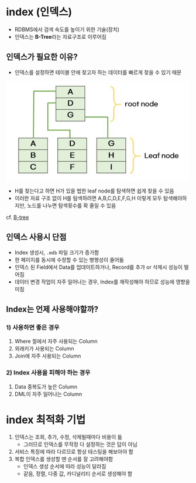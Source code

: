 # index (인덱스)

- RDBMS에서 검색 속도를 높이기 위한 기술(장치)
- 인덱스는 **B-Tree**라는 자료구조로 이루어짐

## 인덱스가 필요한 이유?

- 인덱스를 설정하면 테이블 안에 찾고자 하는 데이터를 빠르게 찾을 수 있기 때문

<img src='./img/index_01.JPG' width='500px'/>

- H를 찾는다고 하면 H가 있을 법한 leaf node를 탐색하면 쉽게 찾을 수 있음
- 이러한 자료 구조 없이 H를 탐색하려면 A,B,C,D,E,F,G,H 이렇게 모두 탐색해야하지만, 노드를 나누면 탐색횟수를 확 줄일 수 있음

cf. [B-tree](./b-tree.md)

## 인덱스 사용시 단점

- Index 생성시, `.mdb` 파일 크기가 증가함
- 한 페이지를 동시에 수정할 수 있는 병행성이 줄어듦
- 인덱스 된 Field에서 Data를 업데이트하거나, Record를 추가 or 삭제시 성능이 떨어짐
- 데이터 변경 작업이 자주 일어나는 경우, Index를 재작성해야 하므로 성능에 영향을 미침

## Index는 언제 사용해야할까?

### 1) 사용하면 좋은 경우

1. Where 절에서 자주 사용되는 Column
2. 외래키가 사용되는 Column
3. Join에 자주 사용되는 Column

### 2) Index 사용을 피해야 하는 경우

1. Data 중복도가 높은 Column
2. DML이 자주 일어나는 Column

<!-- ## 인덱스가 효율적인 이유
- 효율적인 단계를 거쳐 모든 요소에 접근할 수 있는 균형잡힌 트리 구조와 트리 깊이의 대수확장성 때문

### 대수확장성
- 트리 깊이가 leaf node의 수에 비해 매우 느리게 성장하는 것
- 기본적으로 인덱스가 한 깊이(level)씩 증가할 때마다 최대 인덱스 항목의 수는 4배씩 증가함 -->

<!-- # index 만드는 방법 (with MySQL)
- index는 데이터베이스마다 만드는 방법이 다름
- MySQL에는 클러스터형 인덱스, 세컨더리 인덱스가 있음
- 하나의 인덱스만 생성할거면 클러스터형 인덱스를 만드는 게 성능이 더 좋음
## 클러스터형 인덱스 만들기
- 클러스터형 인덱스는 테이블당 하나씩 설정 가능함
- primary key 옵션으로 기본키를 만들면 클러스터형 인덱스를 생성할 수 있음
- 기본키로 만들지 않고 `unique not null` 옵션을 붙이면 클러스터형 인덱스로 만들 수 있음

## 세컨더리 인덱스 만들기
- `create index ..` 명령어를 기반으로 만들면 됨
- 세컨더리 인덱스는 보조 인덱스로 여러 개의 필드 값을 기반으로 쿼리를 많이 보낼때 생성해야 하는 인덱스
- ex) age 필드로만 쿼리를 보내려면 클러스터형을 써야하고, age, name, email 필드를 기반으로 쿼리를 보내려면 세컨더리를 이용해야함 -->

# index 최적화 기법

1. 인덱스는 조회, 추가, 수정, 삭제될때마다 비용이 듦
   - 그러므로 인덱스를 무작정 다 설정하는 것은 답이 아님
2. 서비스 특징에 따라 다르므로 항상 테스팅을 해보아야 함
3. 복합 인덱스를 생성할 땐 순서를 잘 고려해야함
   - 인덱스 생성 순서에 따라 성능이 달라짐
   - 같음, 정렬, 다중 값, 카디널리티 순서로 생성해야 함
